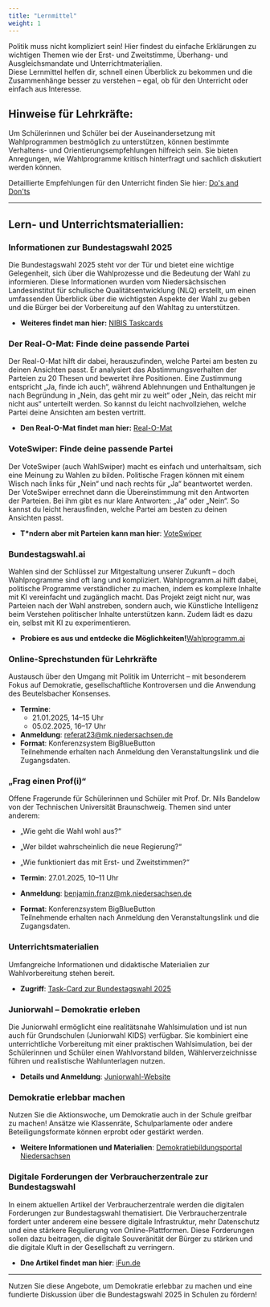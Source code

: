 ```yaml
---
title: "Lernmittel"
weight: 1
---
```


Politik muss nicht kompliziert sein! Hier findest du einfache Erklärungen zu wichtigen Themen wie der Erst- und Zweitstimme, Überhang- und Ausgleichsmandate und  Unterrichtmaterialien.  
Diese Lernmittel helfen dir, schnell einen Überblick zu bekommen und die Zusammenhänge besser zu verstehen – egal, ob für den Unterricht oder einfach aus Interesse.

## Hinweise für Lehrkräfte:
Um Schülerinnen und Schüler bei der Auseinandersetzung mit Wahlprogrammen bestmöglich zu unterstützen, können bestimmte Verhaltens- und Orientierungsempfehlungen hilfreich sein. Sie bieten Anregungen, wie Wahlprogramme kritisch hinterfragt und sachlich diskutiert werden können.

Detaillierte Empfehlungen für den Unterricht finden Sie hier: [Do's and Don'ts](./lernmittel/dos_and_dont/)

---
## Lern- und Unterrichtsmateriallien:
### Informationen zur Bundestagswahl 2025
Die Bundestagswahl 2025 steht vor der Tür und bietet eine wichtige Gelegenheit, sich über die Wahlprozesse und die Bedeutung der Wahl zu informieren. 
Diese Informationen wurden vom Niedersächsischen Landesinstitut für schulische Qualitätsentwicklung (NLQ) erstellt, um einen umfassenden Überblick über die wichtigsten Aspekte der Wahl zu geben und die Bürger bei der Vorbereitung auf den Wahltag zu unterstützen.  
- **Weiteres findet man hier:** [NIBIS Taskcards](https://nibis.taskcards.app/#/board/8776d1a9-e390-4e53-a8bc-eda5ffe4c078/view?token=9b4f2fc2-27b9-4b46-87a5-ab925223e30e)

### Der Real-O-Mat: Finde deine passende Partei
Der Real-O-Mat hilft dir dabei, herauszufinden, welche Partei am besten zu deinen Ansichten passt. Er analysiert das Abstimmungsverhalten der Parteien zu 20 Thesen und bewertet ihre Positionen. 
Eine Zustimmung entspricht „Ja, finde ich auch“, während Ablehnungen und Enthaltungen je nach Begründung in „Nein, das geht mir zu weit“ oder „Nein, das reicht mir nicht aus“ unterteilt werden. 
So kannst du leicht nachvollziehen, welche Partei deine Ansichten am besten vertritt.  
- **Den Real-O-Mat findet man hier:** [Real-O-Mat](https://real-o-mat.de/)

### VoteSwiper: Finde deine passende Partei
Der VoteSwiper (auch WahlSwiper) macht es einfach und unterhaltsam, sich eine Meinung zu Wahlen zu bilden. 
Politische Fragen können mit einem Wisch nach links für „Nein“ und nach rechts für „Ja“ beantwortet werden. 
Der VoteSwiper errechnet dann die Übereinstimmung mit den Antworten der Parteien. 
Bei ihm gibt es nur klare Antworten: „Ja“ oder „Nein“. 
So kannst du leicht herausfinden, welche Partei am besten zu deinen Ansichten passt.
- **T*ndern aber mit Parteien kann man hier**: [VoteSwiper](https://www.voteswiper.org/de/deutschland/bundestagswahl-2025)

### Bundestagswahl.ai
Wahlen sind der Schlüssel zur Mitgestaltung unserer Zukunft – doch Wahlprogramme sind oft lang und kompliziert. Wahlprogramm.ai hilft dabei, politische Programme verständlicher zu machen, indem es komplexe Inhalte mit KI vereinfacht und zugänglich macht. Das Projekt zeigt nicht nur, was Parteien nach der Wahl anstreben, sondern auch, wie Künstliche Intelligenz beim Verstehen politischer Inhalte unterstützen kann. Zudem lädt es dazu ein, selbst mit KI zu experimentieren.  
- **Probiere es aus und entdecke die Möglichkeiten!**[Wahlprogramm.ai](https://bundestagswahl.ai)

### Online-Sprechstunden für Lehrkräfte
Austausch über den Umgang mit Politik im Unterricht – mit besonderem Fokus auf Demokratie, gesellschaftliche Kontroversen und die Anwendung des Beutelsbacher Konsenses.

- **Termine**:  
  - 21.01.2025, 14–15 Uhr  
  - 05.02.2025, 16–17 Uhr  
- **Anmeldung**: [referat23@mk.niedersachsen.de](mailto:referat23@mk.niedersachsen.de)  
- **Format**: Konferenzsystem BigBlueButton  
  Teilnehmende erhalten nach Anmeldung den Veranstaltungslink und die Zugangsdaten.

### „Frag einen Prof(i)“
Offene Fragerunde für Schülerinnen und Schüler mit Prof. Dr. Nils Bandelow von der Technischen Universität Braunschweig. Themen sind unter anderem:  
- „Wie geht die Wahl wohl aus?“  
- „Wer bildet wahrscheinlich die neue Regierung?“  
- „Wie funktioniert das mit Erst- und Zweitstimmen?“

- **Termin**: 27.01.2025, 10–11 Uhr  
- **Anmeldung**: [benjamin.franz@mk.niedersachsen.de](mailto:benjamin.franz@mk.niedersachsen.de)  
- **Format**: Konferenzsystem BigBlueButton  
  Teilnehmende erhalten nach Anmeldung den Veranstaltungslink und die Zugangsdaten.

### Unterrichtsmaterialien
Umfangreiche Informationen und didaktische Materialien zur Wahlvorbereitung stehen bereit.  
- **Zugriff**: [Task-Card zur Bundestagswahl 2025](https://t1p.de/BuTa-Wahl25)

### Juniorwahl – Demokratie erleben
Die Juniorwahl ermöglicht eine realitätsnahe Wahlsimulation und ist nun auch für Grundschulen (Juniorwahl KIDS) verfügbar. Sie kombiniert eine unterrichtliche Vorbereitung mit einer praktischen Wahlsimulation, bei der Schülerinnen und Schüler einen Wahlvorstand bilden, Wählerverzeichnisse führen und realistische Wahlunterlagen nutzen.

- **Details und Anmeldung**: [Juniorwahl-Website](https://www.juniorwahl.de)

### Demokratie erlebbar machen
Nutzen Sie die Aktionswoche, um Demokratie auch in der Schule greifbar zu machen! Ansätze wie Klassenräte, Schulparlamente oder andere Beteiligungsformate können erprobt oder gestärkt werden.  
- **Weitere Informationen und Materialien**: [Demokratiebildungsportal Niedersachsen](https://bildungsportal-niedersachsen.de)

### Digitale Forderungen der Verbraucherzentrale zur Bundestagswahl
In einem aktuellen Artikel der Verbraucherzentrale werden die digitalen Forderungen zur Bundestagswahl thematisiert. Die Verbraucherzentrale fordert unter anderem eine bessere digitale Infrastruktur, mehr Datenschutz und eine stärkere Regulierung von Online-Plattformen. Diese Forderungen sollen dazu beitragen, die digitale Souveränität der Bürger zu stärken und die digitale Kluft in der Gesellschaft zu verringern.
- **Dne Artikel findet man hier**: [iFun.de](https://www.ifun.de/bundestagswahl-die-digital-forderungen-der-verbraucherzentrale-247817/)

---

Nutzen Sie diese Angebote, um Demokratie erlebbar zu machen und eine fundierte Diskussion über die Bundestagswahl 2025 in Schulen zu fördern!
